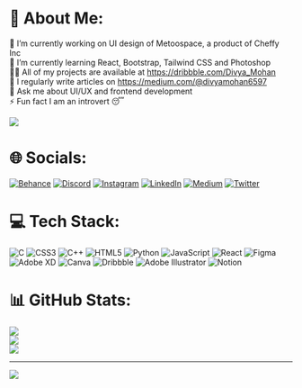 # 💫 About Me:
🔭 I’m currently working on UI design of Metoospace, a product of Cheffy Inc<br>🌱 I’m currently learning React, Bootstrap, Tailwind CSS and Photoshop<br>👨‍💻 All of my projects are available at https://dribbble.com/Divya_Mohan<br>📝 I regularly write articles on https://medium.com/@divyamohan6597<br>💬 Ask me about UI/UX and frontend development<br>⚡ Fun fact I am an introvert 😴

[![](https://visitcount.itsvg.in/api?id=Divya2163&icon=0&color=0)](https://visitcount.itsvg.in)


# 🌐 Socials:
[![Behance](https://img.shields.io/badge/Behance-1769ff?style=for-the-badge&logo=behance&logoColor=white)](https://behance.net/divyamohan21) [![Discord](https://img.shields.io/badge/Discord-%237289DA.svg?style=for-the-badge&logo=discord&logoColor=white)](htttps://discord.gg/#7835) [![Instagram](https://img.shields.io/badge/Instagram-%23E4405F.svg?style=for-the-badge&logo=Instagram&logoColor=white)](https://instagram.com/divya_2106) [![LinkedIn](https://img.shields.io/badge/LinkedIn-%230077B5.svg?style=for-the-badge&logo=linkedin&logoColor=white)](https://linkedin.com/in/divya-mohan-6562491b7) [![Medium](https://img.shields.io/badge/Medium-12100E?style=for-the-badge&logo=medium&logoColor=white)](https://medium.com/@divyamohan6597) [![Twitter](https://img.shields.io/badge/Twitter-%231DA1F2.svg?style=for-the-badge&logo=Twitter&logoColor=white)](https://twitter.com/divya_mohan2106) 

# 💻 Tech Stack:
![C](https://img.shields.io/badge/c-%2300599C.svg?style=for-the-badge&logo=c&logoColor=white) ![CSS3](https://img.shields.io/badge/css3-%231572B6.svg?style=for-the-badge&logo=css3&logoColor=white) ![C++](https://img.shields.io/badge/c++-%2300599C.svg?style=for-the-badge&logo=c%2B%2B&logoColor=white) ![HTML5](https://img.shields.io/badge/html5-%23E34F26.svg?style=for-the-badge&logo=html5&logoColor=white) ![Python](https://img.shields.io/badge/python-3670A0?style=for-the-badge&logo=python&logoColor=ffdd54) ![JavaScript](https://img.shields.io/badge/javascript-%23323330.svg?style=for-the-badge&logo=javascript&logoColor=%23F7DF1E) ![React](https://img.shields.io/badge/react-%2320232a.svg?style=for-the-badge&logo=react&logoColor=%2361DAFB) 	![Figma](https://img.shields.io/badge/figma-%23F24E1E.svg?style=for-the-badge&logo=figma&logoColor=white) ![Adobe XD](https://img.shields.io/badge/Adobe%20XD-470137?style=for-the-badge&logo=Adobe%20XD&logoColor=#FF61F6) ![Canva](https://img.shields.io/badge/Canva-%2300C4CC.svg?style=for-the-badge&logo=Canva&logoColor=white) ![Dribbble](https://img.shields.io/badge/Dribbble-EA4C89?style=for-the-badge&logo=dribbble&logoColor=white) ![Adobe Illustrator](https://img.shields.io/badge/adobeillustrator-%23FF9A00.svg?style=for-the-badge&logo=adobeillustrator&logoColor=white) ![Notion](https://img.shields.io/badge/Notion-%23000000.svg?style=for-the-badge&logo=notion&logoColor=white)
# 📊 GitHub Stats:
![](https://github-readme-stats.vercel.app/api?username=Divya2163&theme=dark&hide_border=true&include_all_commits=true&count_private=true)<br/>
![](https://github-readme-streak-stats.herokuapp.com/?user=Divya2163&theme=dark&hide_border=true)<br/>
![](https://github-readme-stats.vercel.app/api/top-langs/?username=Divya2163&theme=dark&hide_border=true&include_all_commits=true&count_private=true&layout=compact)


---
[![](https://visitcount.itsvg.in/api?id=Divya2163&icon=0&color=0)](https://visitcount.itsvg.in)
